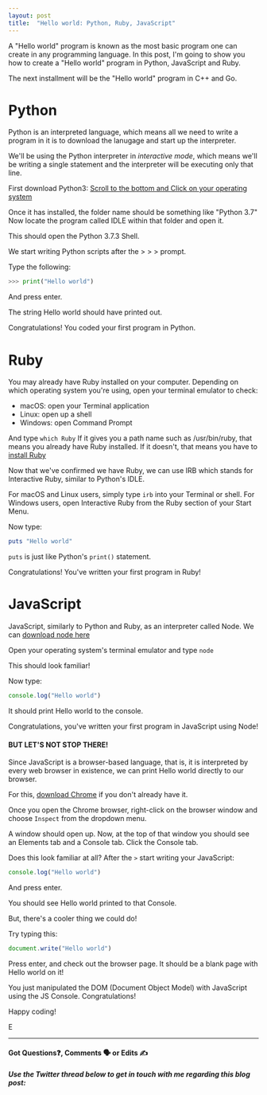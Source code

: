 ```yaml
---
layout: post
title:  "Hello world: Python, Ruby, JavaScript"
---
```


A "Hello world" program is known as the most basic program one can create in any programming language. In this post, I'm going to show you how to create a "Hello world" program in Python, JavaScript and Ruby. 

The next installment will be the "Hello world" program in C++ and Go.

<h1>Python</h1>

Python is an interpreted language, which means all we need to write a program in it is to download the lanugage and start up the interpreter.

We'll be using the Python interpreter in <i>interactive mode</i>, which means we'll be writing a single statement and the interpreter will be executing only that line.

First download Python3: [Scroll to the bottom and Click on your operating system][download-python]

Once it has installed, the folder name should be something like "Python 3.7" Now locate the program called IDLE within that folder and open it.

This should open the Python 3.7.3 Shell.

We start writing Python scripts after the > > > prompt.

Type the following:

```python
>>> print("Hello world")
```

And press enter.

The string Hello world should have printed out.

Congratulations! You coded your first program in Python.

<h1>Ruby</h1>

You may already have Ruby installed on your computer. Depending on which operating system you're using, open your terminal emulator to check:

- macOS: open your Terminal application
- Linux: open up a shell
- Windows: open Command Prompt

And type `which Ruby`  If it gives you a path name such as /usr/bin/ruby, that means you already have Ruby installed. If it doesn't, that means you have to [install Ruby][download-ruby]

Now that we've confirmed we have Ruby, we can use IRB which stands for Interactive Ruby, similar to Python's IDLE.

For macOS and Linux users, simply type `irb` into your Terminal or shell. For Windows users, open Interactive Ruby from the Ruby section of your Start Menu.

Now type:

```ruby
puts "Hello world"
```

`puts` is just like Python's `print()` statement.

Congratulations! You've written your first program in Ruby!

<h1>JavaScript</h1>

JavaScript, similarly to Python and Ruby, as an interpreter called Node.  We can [download node here][download-node]

Open your operating system's terminal emulator and type `node`

This should look familiar!

Now type:

```javascript
console.log("Hello world")
```

It should print Hello world to the console.

Congratulations, you've written your first program in JavaScript using Node!

<h4>BUT LET'S NOT STOP THERE!</h4>

Since JavaScript is a browser-based language, that is, it is interpreted by every web browser in existence, we can print Hello world directly to our browser.

For this, [download Chrome][download-chrome] if you don't already have it.

Once you open the Chrome browser, right-click on the browser window and choose `Inspect` from the dropdown menu.

A window should open up. Now, at the top of that window you should see an Elements tab and a Console tab.  Click the Console tab.

Does this look familiar at all?  After the `>` start writing your JavaScript:

```javascript
console.log("Hello world")
```

And press enter.

You should see Hello world printed to that Console.

But, there's a cooler thing we could do!

Try typing this:

```javascript
document.write("Hello world")
```

Press enter, and check out the browser page.  It should be a blank page with Hello world on it!

You just manipulated the DOM (Document Object Model) with JavaScript using the JS Console. Congratulations!

Happy coding!

E
<hr>
<h4>Got Questions❓, Comments 🗣 or Edits ✍</h4>
<h5>Use the Twitter thread below to get in touch with me regarding this blog post:</h5>

[download-python]: https://www.python.org/downloads/release/python-373/

[download-vscode]: https://code.visualstudio.com/download

[download-ruby]: https://www.ruby-lang.org/en/documentation/installation/

[download-node]: https://nodejs.org/en/download/

[download-chrome]: https://www.google.com/chrome/browser/